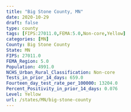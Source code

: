 ```yaml
---
title: "Big Stone County, MN"
date: 2020-10-29
draft: false
type: county
tags: [FIPS:27011.0,FEMA:5.0,Non-core,Yellow]
categories: [MN]
County: Big Stone County
State: MN
FIPS: 27011.0
FEMA_Region: 5.0
Population: 4991.0
NCHS_Urban_Rural_Classification: Non-core
Tests_in_prior_14_days: 659.0
Fourteen_day_test_rate_per_100000: 13204.0
Percent_Positivity_in_prior_14_days: 0.076
Level: Yellow
url: /states/MN/big-stone-county
---
```



